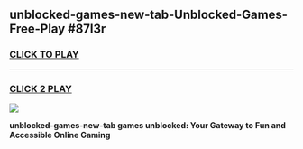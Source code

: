 
## unblocked-games-new-tab-Unblocked-Games-Free-Play #87l3r
<h3>
<a href="https://us.freeplayer.one?title=unblocked-games-new-tab&ref=9M">CLICK TO PLAY</a></h3>
<hr>

<h3>
<a href="https://us.freeplayer.one?title=unblocked-games-new-tab&ref=9M">CLICK 2 PLAY</a>
  
</h3>

<a href="https://us.freeplayer.one?title=unblocked-games-new-tab&ref=9M"><img src="https://clearcache.store/games.png"></a>


**unblocked-games-new-tab games unblocked: Your Gateway to Fun and Accessible Online Gaming**
